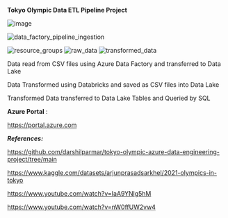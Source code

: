 **Tokyo Olympic Data ETL Pipeline Project**


![image](https://github.com/fatihsomer/Azure/assets/40704702/3bfcd155-2bf6-40c7-8300-4151ac6bd33a)


![data_factory_pipeline_ingestion](https://github.com/fatihsomer/Azure/assets/40704702/68fcfbf7-7751-44b9-b048-b10c628a6ca0)


![resource_groups](https://github.com/fatihsomer/Azure/assets/40704702/4a5e6da9-aa4e-4fbc-a2fc-034bd459a3e6)
![raw_data](https://github.com/fatihsomer/Azure/assets/40704702/3cdefe05-9fe7-4963-b897-884a0ac431ac)
![transformed_data](https://github.com/fatihsomer/Azure/assets/40704702/784c6db2-5cdd-43f0-9fa8-49764a26fd1b)




Data read from CSV files using Azure Data Factory and transferred to Data Lake

Data Transformed using Databricks and saved as CSV files into Data Lake

Transformed Data transferred to Data Lake Tables and Queried by SQL



**Azure Portal** : 

https://portal.azure.com



_**References:**_

https://github.com/darshilparmar/tokyo-olympic-azure-data-engineering-project/tree/main

https://www.kaggle.com/datasets/arjunprasadsarkhel/2021-olympics-in-tokyo

https://www.youtube.com/watch?v=IaA9YNlg5hM

https://www.youtube.com/watch?v=nW0ffUW2vw4
